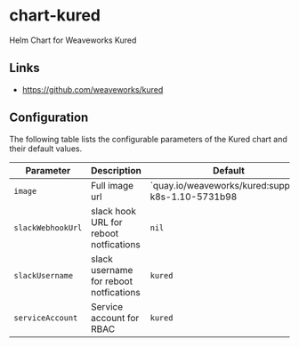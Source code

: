 # chart-kured
Helm Chart for Weaveworks Kured

## Links
* https://github.com/weaveworks/kured

## Configuration
The following table lists the configurable parameters of the Kured chart and their default values.

| Parameter                  | Description                                               | Default                                            |
| -------------------------- | --------------------------------------------------------- | ---------------------------------------------------|
| `image`                    | Full image url                                            | `quay.io/weaveworks/kured:support-k8s-1.10-5731b98 |
| `slackWebhookUrl`          | slack hook URL for reboot notfications                    | `nil`                                              |
| `slackUsername`            | slack username for reboot notfications                    | `kured`                                            |
| `serviceAccount`           | Service account for RBAC                                  | `kured`                                            |

